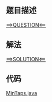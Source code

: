 ## 题目描述

[==>QUESTION<==](https://leetcode.cn/problems/minimum-number-of-taps-to-open-to-water-a-garden/description/)

## 解法

[==>SOLUTION<==](https://leetcode.cn/problems/minimum-number-of-taps-to-open-to-water-a-garden/solutions/101269/guan-gai-hua-yuan-de-zui-shao-shui-long-tou-shu-3/)

## 代码

[MinTaps.java](https://github.com/Marshal7cc/leetcode-java/blob/master/src/dp/MinTaps.java)

